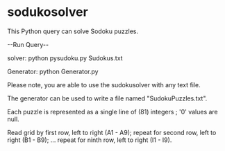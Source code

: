 # sodukosolver

This Python query can solve Sodoku puzzles. 

--Run Query--

solver:
python pysudoku.py Sudokus.txt

Generator:
python Generator.py

Please note, you are able to use the sudokusolver with any text file.

The generator can be used to write a file named "SudokuPuzzles.txt".

Each puzzle is represented as a single line of (81) integers \; '0' values are null.

Read grid by first row, left to right (A1 - A9); repeat for second row, left to right (B1 - B9); ... repeat for ninth row, left to right (I1 - I9).
